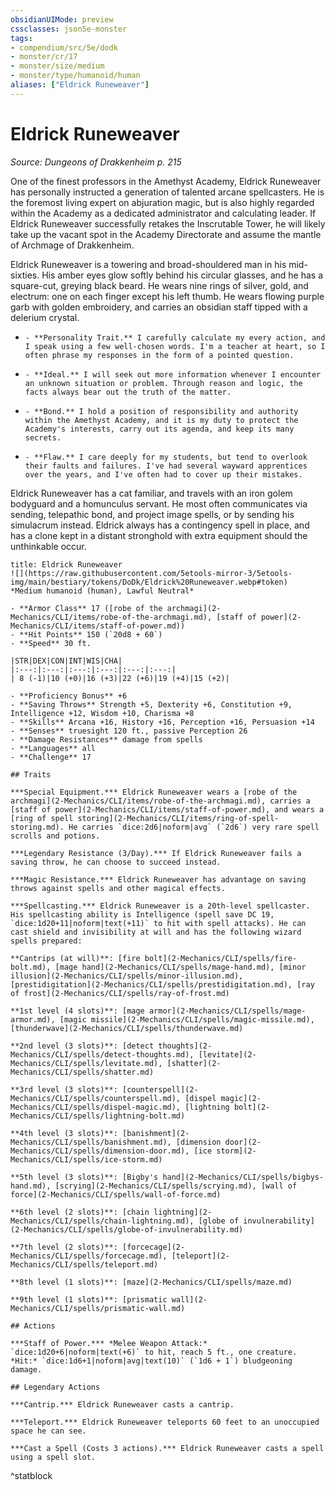 ```yaml
---
obsidianUIMode: preview
cssclasses: json5e-monster
tags:
- compendium/src/5e/dodk
- monster/cr/17
- monster/size/medium
- monster/type/humanoid/human
aliases: ["Eldrick Runeweaver"]
---
```

# Eldrick Runeweaver
*Source: Dungeons of Drakkenheim p. 215*  

One of the finest professors in the Amethyst Academy, Eldrick Runeweaver has personally instructed a generation of talented arcane spellcasters. He is the foremost living expert on abjuration magic, but is also highly regarded within the Academy as a dedicated administrator and calculating leader. If Eldrick Runeweaver successfully retakes the Inscrutable Tower, he will likely take up the vacant spot in the Academy Directorate and assume the mantle of Archmage of Drakkenheim.

Eldrick Runeweaver is a towering and broad-shouldered man in his mid-sixties. His amber eyes glow softly behind his circular glasses, and he has a square-cut, greying black beard. He wears nine rings of silver, gold, and electrum: one on each finger except his left thumb. He wears flowing purple garb with golden embroidery, and carries an obsidian staff tipped with a delerium crystal.

-     - **Personality Trait.** I carefully calculate my every action, and I speak using a few well-chosen words. I'm a teacher at heart, so I often phrase my responses in the form of a pointed question.    
-     - **Ideal.** I will seek out more information whenever I encounter an unknown situation or problem. Through reason and logic, the facts always bear out the truth of the matter.    
-     - **Bond.** I hold a position of responsibility and authority within the Amethyst Academy, and it is my duty to protect the Academy's interests, carry out its agenda, and keep its many secrets.    
-     - **Flaw.** I care deeply for my students, but tend to overlook their faults and failures. I've had several wayward apprentices over the years, and I've often had to cover up their mistakes.    

Eldrick Runeweaver has a cat familiar, and travels with an iron golem bodyguard and a homunculus servant. He most often communicates via sending, telepathic bond, and project image spells, or by sending his simulacrum instead. Eldrick always has a contingency spell in place, and has a clone kept in a distant stronghold with extra equipment should the unthinkable occur.

```ad-statblock
title: Eldrick Runeweaver
![](https://raw.githubusercontent.com/5etools-mirror-3/5etools-img/main/bestiary/tokens/DoDk/Eldrick%20Runeweaver.webp#token)
*Medium humanoid (human), Lawful Neutral*

- **Armor Class** 17 ([robe of the archmagi](2-Mechanics/CLI/items/robe-of-the-archmagi.md), [staff of power](2-Mechanics/CLI/items/staff-of-power.md))
- **Hit Points** 150 (`20d8 + 60`)
- **Speed** 30 ft.

|STR|DEX|CON|INT|WIS|CHA|
|:---:|:---:|:---:|:---:|:---:|:---:|
| 8 (-1)|10 (+0)|16 (+3)|22 (+6)|19 (+4)|15 (+2)|

- **Proficiency Bonus** +6
- **Saving Throws** Strength +5, Dexterity +6, Constitution +9, Intelligence +12, Wisdom +10, Charisma +8
- **Skills** Arcana +16, History +16, Perception +16, Persuasion +14
- **Senses** truesight 120 ft., passive Perception 26
- **Damage Resistances** damage from spells
- **Languages** all
- **Challenge** 17

## Traits

***Special Equipment.*** Eldrick Runeweaver wears a [robe of the archmagi](2-Mechanics/CLI/items/robe-of-the-archmagi.md), carries a [staff of power](2-Mechanics/CLI/items/staff-of-power.md), and wears a [ring of spell storing](2-Mechanics/CLI/items/ring-of-spell-storing.md). He carries `dice:2d6|noform|avg` (`2d6`) very rare spell scrolls and potions.

***Legendary Resistance (3/Day).*** If Eldrick Runeweaver fails a saving throw, he can choose to succeed instead.

***Magic Resistance.*** Eldrick Runeweaver has advantage on saving throws against spells and other magical effects.

***Spellcasting.*** Eldrick Runeweaver is a 20th-level spellcaster. His spellcasting ability is Intelligence (spell save DC 19, `dice:1d20+11|noform|text(+11)` to hit with spell attacks). He can cast shield and invisibility at will and has the following wizard spells prepared:

**Cantrips (at will)**: [fire bolt](2-Mechanics/CLI/spells/fire-bolt.md), [mage hand](2-Mechanics/CLI/spells/mage-hand.md), [minor illusion](2-Mechanics/CLI/spells/minor-illusion.md), [prestidigitation](2-Mechanics/CLI/spells/prestidigitation.md), [ray of frost](2-Mechanics/CLI/spells/ray-of-frost.md)

**1st level (4 slots)**: [mage armor](2-Mechanics/CLI/spells/mage-armor.md), [magic missile](2-Mechanics/CLI/spells/magic-missile.md), [thunderwave](2-Mechanics/CLI/spells/thunderwave.md)

**2nd level (3 slots)**: [detect thoughts](2-Mechanics/CLI/spells/detect-thoughts.md), [levitate](2-Mechanics/CLI/spells/levitate.md), [shatter](2-Mechanics/CLI/spells/shatter.md)

**3rd level (3 slots)**: [counterspell](2-Mechanics/CLI/spells/counterspell.md), [dispel magic](2-Mechanics/CLI/spells/dispel-magic.md), [lightning bolt](2-Mechanics/CLI/spells/lightning-bolt.md)

**4th level (3 slots)**: [banishment](2-Mechanics/CLI/spells/banishment.md), [dimension door](2-Mechanics/CLI/spells/dimension-door.md), [ice storm](2-Mechanics/CLI/spells/ice-storm.md)

**5th level (3 slots)**: [Bigby's hand](2-Mechanics/CLI/spells/bigbys-hand.md), [scrying](2-Mechanics/CLI/spells/scrying.md), [wall of force](2-Mechanics/CLI/spells/wall-of-force.md)

**6th level (2 slots)**: [chain lightning](2-Mechanics/CLI/spells/chain-lightning.md), [globe of invulnerability](2-Mechanics/CLI/spells/globe-of-invulnerability.md)

**7th level (2 slots)**: [forcecage](2-Mechanics/CLI/spells/forcecage.md), [teleport](2-Mechanics/CLI/spells/teleport.md)

**8th level (1 slots)**: [maze](2-Mechanics/CLI/spells/maze.md)

**9th level (1 slots)**: [prismatic wall](2-Mechanics/CLI/spells/prismatic-wall.md)

## Actions

***Staff of Power.*** *Melee Weapon Attack:* `dice:1d20+6|noform|text(+6)` to hit, reach 5 ft., one creature. *Hit:* `dice:1d6+1|noform|avg|text(10)` (`1d6 + 1`) bludgeoning damage.

## Legendary Actions

***Cantrip.*** Eldrick Runeweaver casts a cantrip.

***Teleport.*** Eldrick Runeweaver teleports 60 feet to an unoccupied space he can see.

***Cast a Spell (Costs 3 actions).*** Eldrick Runeweaver casts a spell using a spell slot.
```
^statblock